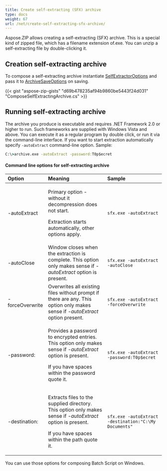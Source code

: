 ```yaml
---
title: Create self-extracting (SFX) archive
type: docs
weight: 67
url: /net/create-self-extracting-sfx-archive/
---
```


Aspose.ZIP allows creating a self-extracting (SFX) archive.  This is a special kind of zipped file, which has a filename extension of.exe. You can unzip a self-extracting file by double-clicking it.

## **Creation self-extracting archive**
To compose a self-extracting archive instantiate [SelfExtractorOptions](https://apireference.aspose.com/zip/net/aspose.zip.saving/selfextractoroptions) and pass it to [ArchiveSaveOptions](https://apireference.aspose.com/zip/net/aspose.zip.saving/archivesaveoptions) on saving.

{{< gist "aspose-zip-gists" "d69b478235af94b9860be5443f24d031" "ComposeSelfExtractingArchive.cs" >}}

## **Running self-extracting archive**
The archive you produce is executable and requires .NET Framework 2.0 or higher to run. Such frameworks are supplied with Windows Vista and above.
You can execute it as a regular program by double click, or run it via the command-line interface.
If you want to start extraction automatically specify `-autoExtract` command-line option. Sample:
```cmd
C:\>archive.exe -autoExtract -password:T0p$ecret
```
#### **Command line options for self-extracting archive**
|**Option**|**Meaning**|**Sample**|
| :- | :- | :- |
|-autoExtract|<p>Primary option - without it decompression does not start.</p><p>Extraction starts automatically, other options apply.</p>|```sfx.exe -autoExtract```|
|-autoClose|Window closes when the extraction is complete. This option only makes sense if *-autoExtract* option is present.|```sfx.exe -autoExtract -autoClose```|
|-forceOverwrite|Overwrites all existing files without prompt if there are any. This option only makes sense if *-autoExtract* option present.|```sfx.exe -autoExtract -forceOverwrite```|
|-password:<password>|<p>Provides a password to encrypted entries. This option only makes sense if *-autoExtract* option is present.</p><p>If you have spaces within the password quote it.</p>|```sfx.exe -autoExtract -password:T0p$ecret```|
|-destination:<path to folder>|<p>Extracts files to the supplied directory. This option only makes sense if *-autoExtract* option is present.</p><p>If you have spaces within the path quote it.</p>|```sfx.exe -autoExtract -destination:"C:\My Documents"```|

You can use those options for composing Batch Script on Windows.
